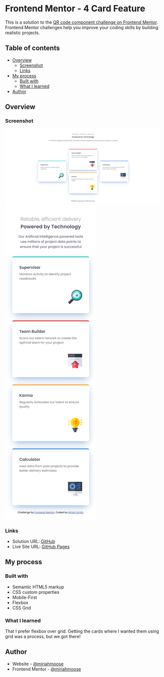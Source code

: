 # Frontend Mentor - 4 Card Feature

This is a solution to the [QR code component challenge on Frontend Mentor](https://www.frontendmentor.io/challenges/qr-code-component-iux_sIO_H). Frontend Mentor challenges help you improve your coding skills by building realistic projects.

## Table of contents

- [Overview](#overview)
  - [Screenshot](#screenshot)
  - [Links](#links)
- [My process](#my-process)
  - [Built with](#built-with)
  - [What I learned](#what-i-learned)
- [Author](#author)

## Overview

### Screenshot

![Desktop](<./images/127.0.0.1_5500_index.html%20(2).png>)
![Mobile](<./images/127.0.0.1_5500_index.html(Samsung%20Galaxy%20S20%20Ultra)%20(1).png>)

### Links

- Solution URL: [GitHub](https://github.com/miriahmoose/FourCardFeature)
- Live Site URL: [GitHub Pages](https://miriahmoose.github.io/ProductPreviewCard/)

## My process

### Built with

- Semantic HTML5 markup
- CSS custom properties
- Mobile-First
- Flexbox
- CSS Grid

### What I learned

That I prefer flexbox over grid. Getting the cards where I wanted them using grid was a process, but we got there!

## Author

- Website - [@miriahmoose](https://github.com/miriahmoose)
- Frontend Mentor - [@miriahmoose](https://www.frontendmentor.io/profile/miriahmoose)
